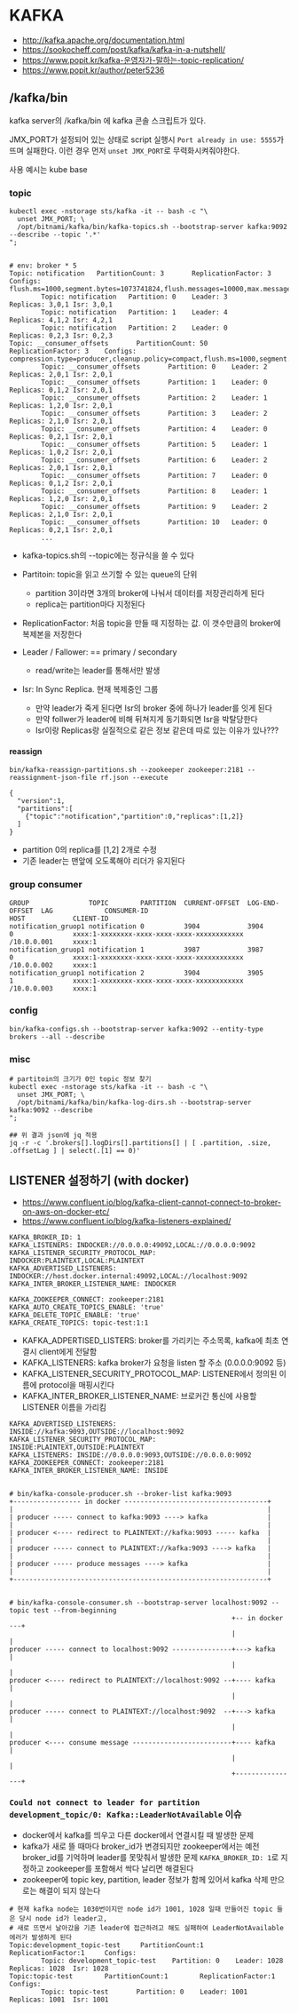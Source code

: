 # KAFKA

- http://kafka.apache.org/documentation.html
- https://sookocheff.com/post/kafka/kafka-in-a-nutshell/
- https://www.popit.kr/kafka-운영자가-말하는-topic-replication/
- https://www.popit.kr/author/peter5236

## /kafka/bin

kafka server의 /kafka/bin 에 kafka 콘솔 스크립트가 있다.

JMX_PORT가 설정되어 있는 상태로 script 실행시 `Port already in use: 5555`가 뜨며 실패한다.
이런 경우 먼저 `unset JMX_PORT`로 무력화시켜줘야한다.

사용 예시는 kube base

### topic

```
kubectl exec -nstorage sts/kafka -it -- bash -c "\
  unset JMX_PORT; \
  /opt/bitnami/kafka/bin/kafka-topics.sh --bootstrap-server kafka:9092 --describe --topic '.*'
";


# env: broker * 5
Topic: notification   PartitionCount: 3       ReplicationFactor: 3    Configs: flush.ms=1000,segment.bytes=1073741824,flush.messages=10000,max.message.bytes=1000012,retention.bytes=1073741824
        Topic: notification   Partition: 0    Leader: 3       Replicas: 3,0,1 Isr: 3,0,1
        Topic: notification   Partition: 1    Leader: 4       Replicas: 4,1,2 Isr: 4,2,1
        Topic: notification   Partition: 2    Leader: 0       Replicas: 0,2,3 Isr: 0,2,3
Topic: __consumer_offsets       PartitionCount: 50      ReplicationFactor: 3    Configs: compression.type=producer,cleanup.policy=compact,flush.ms=1000,segment.bytes=104857600,flush.messages=10000,max.message.bytes=1000012,retention.bytes=1073741824
        Topic: __consumer_offsets       Partition: 0    Leader: 2       Replicas: 2,0,1 Isr: 2,0,1
        Topic: __consumer_offsets       Partition: 1    Leader: 0       Replicas: 0,1,2 Isr: 2,0,1
        Topic: __consumer_offsets       Partition: 2    Leader: 1       Replicas: 1,2,0 Isr: 2,0,1
        Topic: __consumer_offsets       Partition: 3    Leader: 2       Replicas: 2,1,0 Isr: 2,0,1
        Topic: __consumer_offsets       Partition: 4    Leader: 0       Replicas: 0,2,1 Isr: 2,0,1
        Topic: __consumer_offsets       Partition: 5    Leader: 1       Replicas: 1,0,2 Isr: 2,0,1
        Topic: __consumer_offsets       Partition: 6    Leader: 2       Replicas: 2,0,1 Isr: 2,0,1
        Topic: __consumer_offsets       Partition: 7    Leader: 0       Replicas: 0,1,2 Isr: 2,0,1
        Topic: __consumer_offsets       Partition: 8    Leader: 1       Replicas: 1,2,0 Isr: 2,0,1
        Topic: __consumer_offsets       Partition: 9    Leader: 2       Replicas: 2,1,0 Isr: 2,0,1
        Topic: __consumer_offsets       Partition: 10   Leader: 0       Replicas: 0,2,1 Isr: 2,0,1
        ...
```

- kafka-topics.sh의 --topic에는 정규식을 쓸 수 있다

- Partitoin: topic을 읽고 쓰기할 수 있는 queue의 단위
  - partition 3이라면 3개의 broker에 나눠서 데이터를 저장관리하게 된다
  - replica는 partition마다 지정된다
- ReplicationFactor: 처음 topic을 만들 때 지정하는 값. 이 갯수만큼의 broker에 복제본을 저장한다
- Leader / Fallower: == primary / secondary
  - read/write는 leader를 통해서만 발생
- Isr: In Sync Replica. 현재 복제중인 그룹
  - 만약 leader가 죽게 된다면 Isr의 broker 중에 하나가 leader를 잇게 된다
  - 만약 follwer가 leader에 비해 뒤쳐지게 동기화되면 Isr을 박탈당한다
  - Isr이랑 Replicas랑 실질적으로 같은 정보 같은데 따로 있는 이유가 있나???

#### reassign

```
bin/kafka-reassign-partitions.sh --zookeeper zookeeper:2181 --reassignment-json-file rf.json --execute

{
  "version":1,
  "partitions":[
    {"topic":"notification","partition":0,"replicas":[1,2]}
  ]
}
```

- partition 0의 replica를 [1,2] 2개로 수정
- 기존 leader는 맨앞에 오도록해야 리더가 유지된다


### group consumer

```
GROUP               TOPIC        PARTITION  CURRENT-OFFSET  LOG-END-OFFSET  LAG             CONSUMER-ID                                 HOST            CLIENT-ID
notification_gruop1 notification 0          3904            3904            0               xxxx:1-xxxxxxxx-xxxx-xxxx-xxxx-xxxxxxxxxxxx /10.0.0.001     xxxx:1
notification_gruop1 notification 1          3987            3987            0               xxxx:1-xxxxxxxx-xxxx-xxxx-xxxx-xxxxxxxxxxxx /10.0.0.002     xxxx:1
notification_gruop1 notification 2          3904            3905            1               xxxx:1-xxxxxxxx-xxxx-xxxx-xxxx-xxxxxxxxxxxx /10.0.0.003     xxxx:1
```


### config

```
bin/kafka-configs.sh --bootstrap-server kafka:9092 --entity-type brokers --all --describe
```

### misc

```
# partitoin의 크기가 0인 topic 정보 찾기
kubectl exec -nstorage sts/kafka -it -- bash -c "\
  unset JMX_PORT; \
  /opt/bitnami/kafka/bin/kafka-log-dirs.sh --bootstrap-server kafka:9092 --describe
";

## 위 결과 json에 jq 적용
jq -r -c '.brokers[].logDirs[].partitions[] | [ .partition, .size, .offsetLag ] | select(.[1] == 0)'
```


## LISTENER 설정하기 (with docker)

- https://www.confluent.io/blog/kafka-client-cannot-connect-to-broker-on-aws-on-docker-etc/
- https://www.confluent.io/blog/kafka-listeners-explained/


```
KAFKA_BROKER_ID: 1
KAFKA_LISTENERS: INDOCKER://0.0.0.0:49092,LOCAL://0.0.0.0:9092
KAFKA_LISTENER_SECURITY_PROTOCOL_MAP: INDOCKER:PLAINTEXT,LOCAL:PLAINTEXT
KAFKA_ADVERTISED_LISTENERS: INDOCKER://host.docker.internal:49092,LOCAL://localhost:9092
KAFKA_INTER_BROKER_LISTENER_NAME: INDOCKER

KAFKA_ZOOKEEPER_CONNECT: zookeeper:2181
KAFKA_AUTO_CREATE_TOPICS_ENABLE: 'true'
KAFKA_DELETE_TOPIC_ENABLE: 'true'
KAFKA_CREATE_TOPICS: topic-test:1:1
```

- KAFKA_ADPERTISED_LISTERS: broker를 가리키는 주소목록, kafka에 최초 연결시 client에게 전달함
- KAFKA_LISTENERS: kafka broker가 요청을 listen 할 주소 (0.0.0.0:9092 등)
- KAFKA_LISTENER_SECURITY_PROTOCOL_MAP: LISTENER에서 정의된 이름에 protocol을 매핑시킨다
- KAFKA_INTER_BROKER_LISTENER_NAME: 브로커간 통신에 사용할 LISTENER 이름을 가리킴



```
KAFKA_ADVERTISED_LISTENERS: INSIDE://kafka:9093,OUTSIDE://localhost:9092
KAFKA_LISTENER_SECURITY_PROTOCOL_MAP: INSIDE:PLAINTEXT,OUTSIDE:PLAINTEXT
KAFKA_LISTENERS: INSIDE://0.0.0.0:9093,OUTSIDE://0.0.0.0:9092
KAFKA_ZOOKEEPER_CONNECT: zookeeper:2181
KAFKA_INTER_BROKER_LISTENER_NAME: INSIDE


# bin/kafka-console-producer.sh --broker-list kafka:9093
+----------------- in docker ------------------------------------+
|                                                                |
| producer ----- connect to kafka:9093 ----> kafka               |
|                                                                |
| producer <---- redirect to PLAINTEXT://kafka:9093 ----- kafka  |
|                                                                |
| producer ----- connect to PLAINTEXT://kafka:9093 ----> kafka   |
|                                                                |
| producer ----- produce messages ----> kafka                    |
|                                                                |
+----------------------------------------------------------------+


# bin/kafka-console-consumer.sh --bootstrap-server localhost:9092 --topic test --from-beginning
                                                        +-- in docker ---+
                                                        |                |
producer ----- connect to localhost:9092 ---------------+---> kafka      |
                                                        |                |
producer <---- redirect to PLAINTEXT://localhost:9092 --+---- kafka      |
                                                        |                |
producer ----- connect to PLAINTEXT://localhost:9092  --+---> kafka      |
                                                        |                |
producer <---- consume message -------------------------+---- kafka      |
                                                        |                |
                                                        +----------------+
```

### `Could not connect to leader for partition development_topic/0: Kafka::LeaderNotAvailable` 이슈

- docker에서 kafka를 띄우고 다른 docker에서 연결시킬 때 발생한 문제
- kafka가 새로 뜰 때마다 broker_id가 변경되지만 zookeeper에서는 예전 broker_id를 기억하며
  leader를 못맞춰서 발생한 문제  `KAFKA_BROKER_ID: 1`로 지정하고 zookeeper를 포함해서 싹다 날리면 해결된다
- zookeeper에 topic key, partition, leader 정보가 함께 있어서 kafka 삭제 만으로는 해결이 되지 않는다

```
# 현재 kafka node는 1030번이지만 node id가 1001, 1028 일때 만들어진 topic 들은 당시 node id가 leader고,
# 새로 뜨면서 날아갔을 기존 leader에 접근하려고 해도 실패하여 LeaderNotAvailable 에러가 발생하게 된다
Topic:development_topic-test     PartitionCount:1        ReplicationFactor:1     Configs:
        Topic: development_topic-test    Partition: 0    Leader: 1028    Replicas: 1028  Isr: 1028
Topic:topic-test        PartitionCount:1        ReplicationFactor:1     Configs:
        Topic: topic-test       Partition: 0    Leader: 1001    Replicas: 1001  Isr: 1001
```


